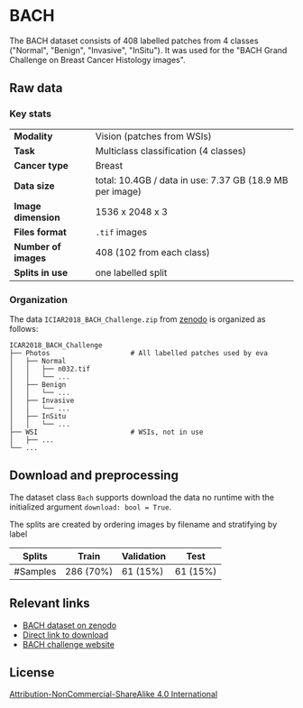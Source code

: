 # BACH

The BACH dataset consists of 408 labelled patches from 4 classes ("Normal", "Benign", "Invasive", "InSitu"). It was used for the "BACH Grand Challenge on Breast Cancer Histology images".


## Raw data

### Key stats

|                      |                                                          |
|----------------------|----------------------------------------------------------|
| **Modality**         | Vision (patches from WSIs)                               |
| **Task**             | Multiclass classification (4 classes)                    |
| **Cancer type**      | Breast                                                   |
| **Data size**        | total: 10.4GB / data in use: 7.37 GB (18.9 MB per image) |
| **Image dimension**  | 1536 x 2048 x 3                                          |
| **Files format**     | `.tif` images                                            |
| **Number of images** | 408 (102 from each class)                                |
| **Splits in use**    | one labelled split                                       |


### Organization

The data `ICIAR2018_BACH_Challenge.zip` from [zenodo](https://zenodo.org/records/3632035) is organized as follows:

```
ICAR2018_BACH_Challenge
├── Photos                    # All labelled patches used by eva
│   ├── Normal
│   │   ├── n032.tif
│   │   └── ...
│   ├── Benign
│   │   └── ...
│   ├── Invasive
│   │   └── ...
│   ├── InSitu
│   │   └── ...
├── WSI                       # WSIs, not in use
│   ├── ...
└── ...
```

## Download and preprocessing

The dataset class `Bach` supports download the data no runtime with the initialized argument
`download: bool = True`.

The splits are created by ordering images by filename and stratifying by label

| Splits | Train        | Validation | Test         |
|---|--------------|------------|--------------|
| #Samples | 286 (70%) | 61 (15%)   | 61 (15%) |


## Relevant links

* [BACH dataset on zenodo](https://zenodo.org/records/3632035)
* [Direct link to download](https://zenodo.org/records/3632035/files/ICIAR2018_BACH_Challenge.zip?download=1)
* [BACH challenge website](https://iciar2018-challenge.grand-challenge.org/home/)


## License

[Attribution-NonCommercial-ShareAlike 4.0 International](https://creativecommons.org/licenses/by-nc-nd/4.0/legalcode)
